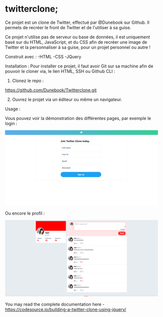 # twitterclone;
Ce projet est un clone de Twitter, effectué par @Dunebook sur Github. Il permets de recréer le front de Twitter et de l'utiliser à sa guise.

Ce projet n'utilise pas de serveur ou base de données, il est uniquement basé sur du HTML, JavaScript, et du CSS afin de recréer une image de Twitter et la personnaliser à sa guise, pour un projet personnel ou autre !

Construit avec :
-HTML
-CSS
-JQuery

Installation : 
Pour installer ce projet, il faut avoir Git sur sa machine afin de pouvoir le cloner via, le lien HTML, SSH ou Github CLI : 

1. Clonez le repo :

https://github.com/Dunebook/Twitterclone.git

2. Ouvrez le projet via un éditeur ou même un navigateur.

Usage :

Vous pouvez voir la démonstration des différentes pages, par exemple le login :

![login.html](image.png)

Ou encore le profil :

![profile](image-1.png)






You may read the complete documentation here -https://codesource.io/building-a-twitter-clone-using-jquery/
